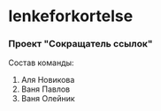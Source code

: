 # lenkeforkortelse

### Проект "Сокращатель ссылок"

Состав команды:

1. Аля Новикова
2. Ваня Павлов
3. Ваня Олейник
